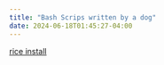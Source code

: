 ```yaml
---
title: "Bash Scrips written by a dog"
date: 2024-06-18T01:45:27-04:00
---
```


[rice install](/bash/freshinstall.sh)
